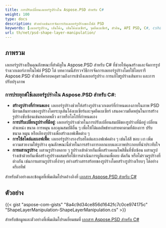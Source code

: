 ```yaml
---
title: การปรับเปลี่ยนเลเยอร์รูปร่างใน Aspose.PSD สำหรับ C#
weight: 100
type: docs
description: ตัวอย่างเช่นการจัดการกับเลเยอร์รูปร่างของไฟล์ PSD
keywords: [เลเยอร์รูปร่าง, เส้นโค้ง, เส้นโค้งเบเซียร์, จุดยึดเบเซียร์, ตัวอิน, API PSD, C#, csharp, ตัวอย่างโค้ด]
url: th/net/psd-shape-layer-manipulation/
---
```


## ภาพรวม
เลเยอร์รูปร่างเป็นคุณลักษณะที่สำคัญใน Aspose.PSD สำหรับ C# ที่ช่วยให้คุณสร้างและจัดการรูปร่างเวกเตอร์ภายในไฟล์ PSD ได้ บทความนี้สำรวจวิธีการจัดการเลเยอร์รูปร่างโดยใช้ไลบรารี Aspose.PSD หัวข้อที่ครอบคลุมรวมถึงการเข้าถึงเลเยอร์รูปร่าง การแก้ไขรูปร่างเส้นทาง และการปรับปรุงภาพ

### การประยุกต์ใช้เลเยอร์รูปร่างใน Aspose.PSD สำหรับ C#:
- **สร้างรูปร่างที่กำหนดเอง**: เลเยอร์รูปร่างช่วยให้สร้างรูปร่างเวกเตอร์ที่กำหนดเองภายในภาพ PSD นิยามเส้นทางของรูปร่างโดยระบุเส้นโค้งเบเซียร์และจุดยึดเบเซียร์ เสนอความยืดหยุ่นในการสร้างรูปร่างซับซ้อนเช่นหลอดพลิ้ว ดาวหรือโลโก้ที่กำหนดเอง
- **การปรับเปลี่ยนรูปร่างที่มีอยู่**: เลเยอร์รูปร่างช่วยในการปรับเปลี่ยนสมบัติของรูปร่างที่มีอยู่  เปลี่ยนตำแหน่ง ขนาด การหมุน และคุณสมบัติอื่น ๆ เพื่อให้ได้ผลลัพธ์ทางสายตาตามที่ต้องการ ปรับขนาด หมุน หรือเอียงรูปร่างเพื่อสร้างเอฟเฟ็คต่าง ๆ
- **การใช้สไตล์และเอฟเฟ็ค**: เลเยอร์รูปร่างรองรับสไตล์และเอฟเฟคต่าง ๆ เช่นไล่สี ขอบ เงา เพิ่มความสวยงามให้รูปร่าง คุณลักษณะนี้ช่วยในการสร้างการออกแบบและภาพประกอบที่น่าประทับใจ
- **การผสานรูปร่าง**: ผสานรูปร่างหลาย ๆ รูปร่างเข้าด้วยกันเพื่อสร้างคอมโพสิชั่นที่ซับซ้อน ผสานรูปร่างเข้าด้วยกันเพื่อสร้างรูปร่างผสมหรือใช้การดำเนินการบูลีแอนเพื่อลบ ตัดกัน หรือไม่รวมรูปร่างที่ต่างกัน เช่นการผสานรูปร่างที่ง่ายๆ อย่างสร้างสรรสร้อยของรูปร่างโดยสร้างรูปร่างเรียบๆ ได้อย่างครีเอทีฟ

สำหรับตัวอย่างและข้อมูลที่เพิ่มเติมโปรดอ้างอิงที่ [เอกสาร Aspose.PSD สำหรับ C#](https://docs.aspose.com/psd/th/net/)

## ตัวอย่าง

{{< gist "aspose-com-gists" "8a4c9d34ce856d1642fc7c0ce974175c" "ShapeLayerManipulation-ShapeLayerManipulation.cs" >}}

สำหรับข้อมูลและตัวอย่างที่เพิ่มเติมโปรดเยี่ยมชมที่ [เอกสาร Aspose.PSD สำหรับ C#](https://docs.aspose.com/psd/th/net/)
